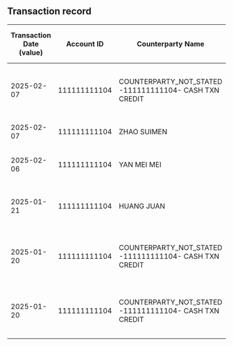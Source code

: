 ## Transaction record
| Transaction Date (value) | Account ID | Counterparty Name | Counterparty ID | Originating Currency | Originating Amount | Debit Credit Indicator | Beneficiary Bank Raw | Originator Bank Raw | Beneficiary Name | Originator Account Number | Transaction Type Source | Transaction Code Description | Sending Bank Account Number | Sending Bank Address | Converted Amount |
| --- | --- | --- | --- | --- | --- | --- | --- | --- | --- | --- | --- | --- | --- | --- | --- |
| 2025-02-07 | 111111111104 | COUNTERPARTY\_NOT\_STATED -111111111104- CASH TXN CREDIT | COUNTERPARTY\_NOT\_STATED -111111111104- CASH TXN CREDIT | HKD | 18000 | C | NaN | NaN | CHONG MAN | COUNTERPARTY\_NOT\_STATED -111111111104- CASH TXN CREDIT | CCCS | CASH DEP VIA CDM/BCDM - AC INPUT (TOUCH SCREEN) | NaN | NaN | 18000 |
| 2025-02-07 | 111111111104 | ZHAO SUIMEN | 66666666607 | HKD | 350 | C | Hang Seng Bank Ltd. | HKT Payment Limited | CHONG MAN | 66666666607 | CWTF | Default transaction | NaN | HKT Payment Limited | 350 |
| 2025-02-06 | 111111111104 | YAN MEI MEI | 222222222102 | HKD | 2000 | C | NaN | NaN | CHONG MAN | 222222222102 | CUTF | ATM TRANSFER UNRELATED DEPOSIT | NaN | NaN | 2000 |
| 2025-01-21 | 111111111104 | HUANG JUAN | 222222222105 | HKD | 3000 | C | Hang Seng Bank Ltd. | Alipay Financial Services (HK) Limited | CHONG MAN | 222222222105 | CWTF | Default transaction | NaN | Alipay Financial Services (HK) Limited | 3000 |
| 2025-01-20 | 111111111104 | COUNTERPARTY\_NOT\_STATED -111111111104- CASH TXN CREDIT | COUNTERPARTY\_NOT\_STATED -111111111104- CASH TXN CREDIT | HKD | 1000 | C | NaN | NaN | CHONG MAN | COUNTERPARTY\_NOT\_STATED -111111111104- CASH TXN CREDIT | CCCS | CASH DEP VIA CDM/BCDM - AC INPUT (TOUCH SCREEN) | NaN | NaN | 1000 |
| 2025-01-20 | 111111111104 | COUNTERPARTY\_NOT\_STATED -111111111104- CASH TXN CREDIT | COUNTERPARTY\_NOT\_STATED -111111111104- CASH TXN CREDIT | HKD | 1000 | C | NaN | NaN | CHONG MAN | COUNTERPARTY\_NOT\_STATED -111111111104- CASH TXN CREDIT | CCCS | CASH DEP VIA CDM/BCDM - AC INPUT (TOUCH SCREEN) | NaN | NaN | 1000 |